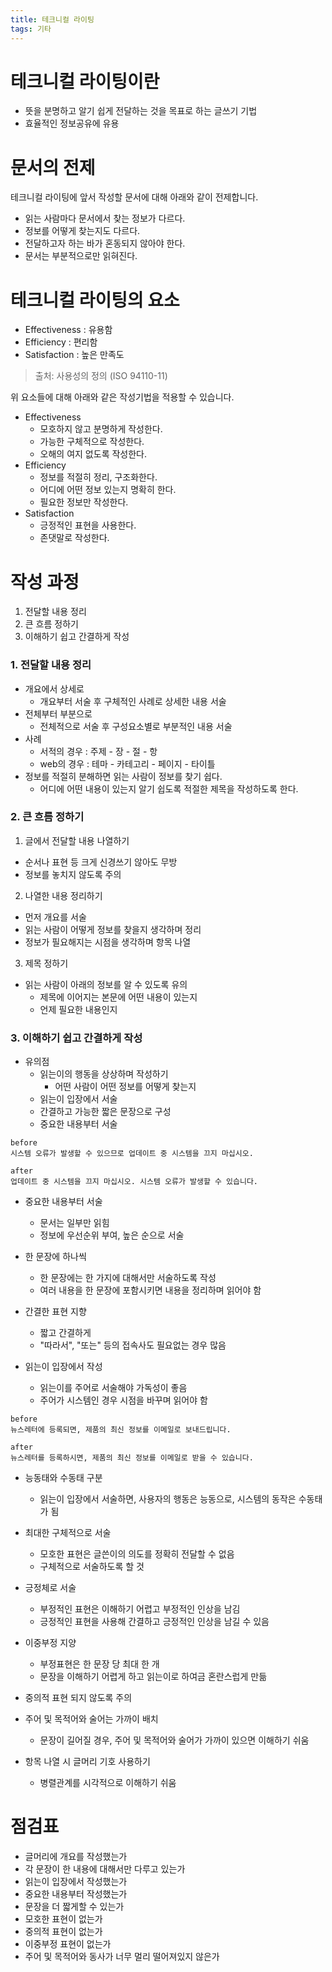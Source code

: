 ```yaml
---
title: 테크니컬 라이팅
tags: 기타
---
```


# 테크니컬 라이팅이란
- 뜻을 분명하고 알기 쉽게 전달하는 것을 목표로 하는 글쓰기 기법
- 효율적인 정보공유에 유용

# 문서의 전제
테크니컬 라이팅에 앞서 작성할 문서에 대해 아래와 같이 전제합니다.
- 읽는 사람마다 문서에서 찾는 정보가 다르다.
- 정보를 어떻게 찾는지도 다르다.
- 전달하고자 하는 바가 혼동되지 않아야 한다.
- 문서는 부분적으로만 읽혀진다.

# 테크니컬 라이팅의 요소
- Effectiveness : 유용함
- Efficiency : 편리함
- Satisfaction : 높은 만족도
> 출처: 사용성의 정의 (ISO 94110-11)

위 요소들에 대해 아래와 같은 작성기법을 적용할 수 있습니다.
- Effectiveness
  - 모호하지 않고 분명하게 작성한다.
  - 가능한 구체적으로 작성한다.
  - 오해의 여지 없도록 작성한다.
- Efficiency
  - 정보를 적절히 정리, 구조화한다.
  - 어디에 어떤 정보 있는지 명확히 한다.
  - 필요한 정보만 작성한다.
- Satisfaction
  - 긍정적인 표현을 사용한다.
  - 존댓말로 작성한다.

# 작성 과정
1. 전달할 내용 정리
2. 큰 흐름 정하기
3. 이해하기 쉽고 간결하게 작성


### 1. 전달할 내용 정리
- 개요에서 상세로
  - 개요부터 서술 후 구체적인 사례로 상세한 내용 서술
- 전체부터 부분으로
  - 전체적으로 서술 후 구성요소별로 부분적인 내용 서술
- 사례
  - 서적의 경우 : 주제 - 장 - 절 - 항
  - web의 경우 : 테마 - 카테고리 - 페이지 - 타이틀
- 정보를 적절히 분해하면 읽는 사람이 정보를 찾기 쉽다.
  - 어디에 어떤 내용이 있는지 알기 쉽도록 적절한 제목을 작성하도록 한다.


### 2. 큰 흐름 정하기
1. 글에서 전달할 내용 나열하기
  - 순서나 표현 등 크게 신경쓰기 않아도 무방
  - 정보를 놓치지 않도록 주의

2. 나열한 내용 정리하기
  - 먼저 개요를 서술
  - 읽는 사람이 어떻게 정보를 찾을지 생각하며 정리
  - 정보가 필요해지는 시점을 생각하며 항목 나열

3. 제목 정하기
  - 읽는 사람이 아래의 정보를 알 수 있도록 유의
    - 제목에 이어지는 본문에 어떤 내용이 있는지
    - 언제 필요한 내용인지


### 3. 이해하기 쉽고 간결하게 작성
- 유의점
  - 읽는이의 행동을 상상하며 작성하기
    - 어떤 사람이 어떤 정보를 어떻게 찾는지
  - 읽는이 입장에서 서술
  - 간결하고 가능한 짧은 문장으로 구성
  - 중요한 내용부터 서술
```
before
시스템 오류가 발생할 수 있으므로 업데이트 중 시스템을 끄지 마십시오.

after
업데이트 중 시스템을 끄지 마십시오. 시스템 오류가 발생할 수 있습니다.
```

- 중요한 내용부터 서술
  - 문서는 일부만 읽힘
  - 정보에 우선순위 부여, 높은 순으로 서술

- 한 문장에 하나씩
  - 한 문장에는 한 가지에 대해서만 서술하도록 작성
  - 여러 내용을 한 문장에 포함시키면 내용을 정리하며 읽어야 함

- 간결한 표현 지향
  - 짧고 간결하게
  - "따라서", "또는" 등의 접속사도 필요없는 경우 많음

- 읽는이 입장에서 작성
  - 읽는이를 주어로 서술해야 가독성이 좋음
  - 주어가 시스템인 경우 시점을 바꾸며 읽어야 함
```
before
뉴스레터에 등록되면, 제품의 최신 정보를 이메일로 보내드립니다.

after
뉴스레터를 등록하시면, 제품의 최신 정보를 이메일로 받을 수 있습니다.
```

- 능동태와 수동태 구분
  - 읽는이 입장에서 서술하면, 사용자의 행동은 능동으로, 시스템의 동작은 수동태가 됨

- 최대한 구체적으로 서술
  - 모호한 표현은 글쓴이의 의도를 정확히 전달할 수 없음
  - 구체적으로 서술하도록 할 것

- 긍정체로 서술
  - 부정적인 표현은 이해하기 어렵고 부정적인 인상을 남김
  - 긍정적인 표현을 사용해 간결하고 긍정적인 인상을 남길 수 있음

- 이중부정 지양
  - 부정표현은 한 문장 당 최대 한 개
  - 문장을 이해하기 어렵게 하고 읽는이로 하여금 혼란스럽게 만듦

- 중의적 표현 되지 않도록 주의

- 주어 및 목적어와 술어는 가까이 배치
  - 문장이 길어질 경우, 주어 및 목적어와 술어가 가까이 있으면 이해하기 쉬움

- 항목 나열 시 글머리 기호 사용하기
  - 병렬관계를 시각적으로 이해하기 쉬움


# 점검표
- 글머리에 개요를 작성했는가
- 각 문장이 한 내용에 대해서만 다루고 있는가
- 읽는이 입장에서 작성했는가
- 중요한 내용부터 작성했는가
- 문장을 더 짧게할 수 있는가
- 모호한 표현이 없는가
- 중의적 표현이 없는가
- 이중부정 표현이 없는가
- 주어 및 목적어와 동사가 너무 멀리 떨어져있지 않은가




